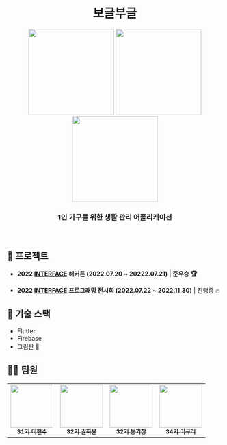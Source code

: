 <h1 align="center"> 보글부글 </h1>

<p align="center">
<img width = "200px;" src="https://user-images.githubusercontent.com/41139770/180481126-1a6c719c-4a06-46d3-bd6f-d412a2a54028.png" /> <img width = "200px;" src="https://user-images.githubusercontent.com/41139770/180481146-44610131-7bba-4e52-8e74-cc88d70c35da.png" /> <img width = "200px;" src="https://user-images.githubusercontent.com/41139770/180481182-5671710b-9bcd-4b1c-92b2-45e47c758a43.png" />
</p>

<h3 align="center">1인 가구를 위한 생활 관리 어플리케이션 </h3>

</br>

## 🎉 프로젝트

- **2022 [INTERFACE](https://github.com/sejonginterface) 해커톤 (2022.07.20 ~ 20222.07.21) | 준우승 🏆**

- **2022 [INTERFACE](https://github.com/sejonginterface) 프로그래밍 전시회  (2022.07.22 ~ 2022.11.30)** | 진행중 🔥

## 🌈 기술 스택

- Flutter
- Firebase
- 그림판 🎨

## 👩‍💻 팀원

<table>
  <tr>
     <td align="center"><a href="https://github.com/uhhyunjoo"><img src="https://github.com/uhhyunjoo.png" width="100px;" alt=""/><br/><sub><b>31기 이현주</b></sub></a><br/></td>
     <td align="center"><a href="https://github.com/HayunKwon"><img src="https://github.com/HayunKwon.png" width="100px;" alt=""/><br/><sub><b>32기 권하윤</b></sub></a><br/></td>
     <td align="center"><a href="https://github.com/ddongguri"><img src="https://github.com/ddongguri.png" width="100px;" alt=""/><br/><sub><b>32기 동기창</b></sub></a><br/></td>
     <td align="center"><a href="https://github.com/cu29635"><img src="https://github.com/cu29635.png" width="100px;" alt=""/><br/><sub><b>34기 이규리</b></sub></a><br/></td>
  </tr>
</table>

